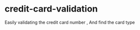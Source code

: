 credit-card-validation
======================

Easily validating  the credit card number , And find the card type
